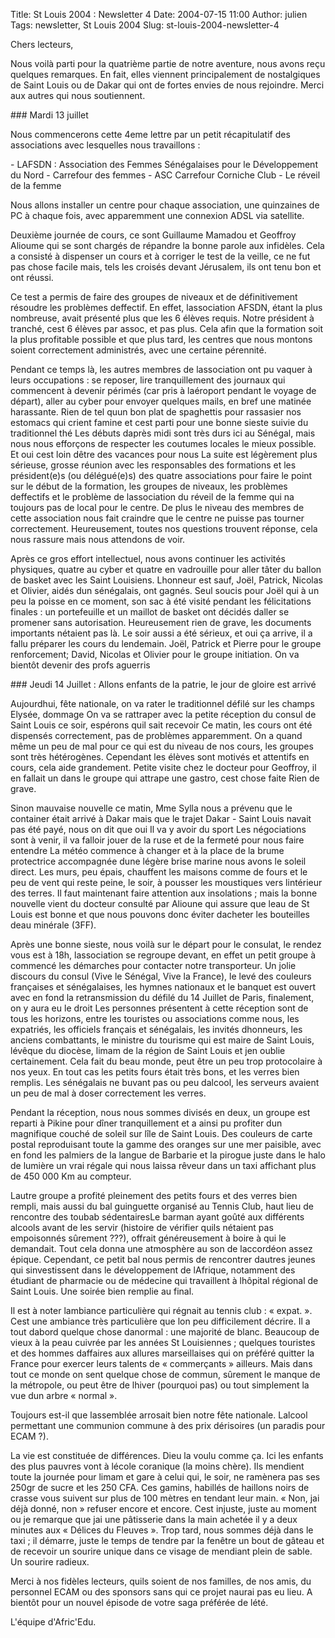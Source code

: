 Title: St Louis 2004 : Newsletter 4
Date: 2004-07-15 11:00
Author: julien
Tags: newsletter, St Louis 2004
Slug: st-louis-2004-newsletter-4

Chers lecteurs,

</p>
Nous voilà parti pour la quatrième partie de notre aventure, nous avons
reçu quelques remarques. En fait, elles viennent principalement de
nostalgiques de Saint Louis ou de Dakar qui ont de fortes envies de nous
rejoindre. Merci aux autres qui nous soutiennent.

</p>
### Mardi 13 juillet

</p>
Nous commencerons cette 4eme lettre par un petit récapitulatif des
associations avec lesquelles nous travaillons :

</p>
-   LAFSDN : Association des Femmes Sénégalaises pour le Développement
    du Nord
-   Carrefour des femmes
-   ASC Carrefour Corniche Club
-   Le réveil de la femme

</p>
Nous allons installer un centre pour chaque association, une quinzaines
de PC à chaque fois, avec apparemment une connexion ADSL via satellite.

</p>
Deuxième journée de cours, ce sont Guillaume Mamadou et Geoffroy Alioume
qui se sont chargés de répandre la bonne parole aux infidèles. Cela a
consisté à dispenser un cours et à corriger le test de la veille, ce ne
fut pas chose facile mais, tels les croisés devant Jérusalem, ils ont
tenu bon et ont réussi.

</p>
Ce test a permis de faire des groupes de niveaux et de définitivement
résoudre les problèmes deffectif. En effet, lassociation AFSDN, étant la
plus nombreuse, avait présenté plus que les 6 élèves requis. Notre
président à tranché, cest 6 élèves par assoc, et pas plus. Cela afin que
la formation soit la plus profitable possible et que plus tard, les
centres que nous montons soient correctement administrés, avec une
certaine pérennité.

</p>
Pendant ce temps là, les autres membres de lassociation ont pu vaquer à
leurs occupations : se reposer, lire tranquillement des journaux qui
commencent à devenir périmés (car pris à laéroport pendant le voyage de
départ), aller au cyber pour envoyer quelques mails, en bref une matinée
harassante. Rien de tel quun bon plat de spaghettis pour rassasier nos
estomacs qui crient famine et cest parti pour une bonne sieste suivie du
traditionnel thé Les débuts daprès midi sont très durs ici au Sénégal,
mais nous nous efforçons de respecter les coutumes locales le mieux
possible. Et oui cest loin dêtre des vacances pour nous La suite est
légèrement plus sérieuse, grosse réunion avec les responsables des
formations et les président(e)s (ou délégué(e)s) des quatre associations
pour faire le point sur le début de la formation, les groupes de
niveaux, les problèmes deffectifs et le problème de lassociation du
réveil de la femme qui na toujours pas de local pour le centre. De plus
le niveau des membres de cette association nous fait craindre que le
centre ne puisse pas tourner correctement. Heureusement, toutes nos
questions trouvent réponse, cela nous rassure mais nous attendons de
voir.

</p>
Après ce gros effort intellectuel, nous avons continuer les activités
physiques, quatre au cyber et quatre en vadrouille pour aller tâter du
ballon de basket avec les Saint Louisiens. Lhonneur est sauf, Joël,
Patrick, Nicolas et Olivier, aidés dun sénégalais, ont gagnés. Seul
soucis pour Joël qui à un peu la poisse en ce moment, son sac à été
visité pendant les félicitations finales : un portefeuille et un maillot
de basket ont décidés daller se promener sans autorisation. Heureusement
rien de grave, les documents importants nétaient pas là. Le soir aussi a
été sérieux, et oui ça arrive, il a fallu préparer les cours du
lendemain. Joël, Patrick et Pierre pour le groupe renforcement; David,
Nicolas et Olivier pour le groupe initiation. On va bientôt devenir des
profs aguerris

</p>
### Jeudi 14 Juillet : Allons enfants de la patrie, le jour de gloire est arrivé

</p>
Aujourdhui, fête nationale, on va rater le traditionnel défilé sur les
champs Elysée, dommage On va se rattraper avec la petite réception du
consul de Saint Louis ce soir, espérons quil sait recevoir Ce matin, les
cours ont été dispensés correctement, pas de problèmes apparemment. On a
quand même un peu de mal pour ce qui est du niveau de nos cours, les
groupes sont très hétérogènes. Cependant les élèves sont motivés et
attentifs en cours, cela aide grandement. Petite visite chez le docteur
pour Geoffroy, il en fallait un dans le groupe qui attrape une gastro,
cest chose faite Rien de grave.

</p>
Sinon mauvaise nouvelle ce matin, Mme Sylla nous a prévenu que le
container était arrivé à Dakar mais que le trajet Dakar - Saint Louis
navait pas été payé, nous on dit que oui Il va y avoir du sport Les
négociations sont à venir, il va falloir jouer de la ruse et de la
fermeté pour nous faire entendre La météo commence à changer et à la
place de la brume protectrice accompagnée dune légère brise marine nous
avons le soleil direct. Les murs, peu épais, chauffent les maisons comme
de fours et le peu de vent qui reste peine, le soir, à pousser les
moustiques vers lintérieur des terres. Il faut maintenant faire
attention aux insolations ; mais la bonne nouvelle vient du docteur
consulté par Alioune qui assure que leau de St Louis est bonne et que
nous pouvons donc éviter dacheter les bouteilles deau minérale (3FF).

</p>
Après une bonne sieste, nous voilà sur le départ pour le consulat, le
rendez vous est à 18h, lassociation se regroupe devant, en effet un
petit groupe à commencé les démarches pour contacter notre transporteur.
Un jolie discours du consul (Vive le Sénégal, Vive la France), le levé
des couleurs françaises et sénégalaises, les hymnes nationaux et le
banquet est ouvert avec en fond la retransmission du défilé du 14
Juillet de Paris, finalement, on y aura eu le droit Les personnes
présentent à cette réception sont de tous les horizons, entre les
touristes ou associations comme nous, les expatriés, les officiels
français et sénégalais, les invités dhonneurs, les anciens combattants,
le ministre du tourisme qui est maire de Saint Louis, lévêque du
diocèse, limam de la région de Saint Louis et jen oublie certainement.
Cela fait du beau monde, peut être un peu trop protocolaire à nos yeux.
En tout cas les petits fours était très bons, et les verres bien
remplis. Les sénégalais ne buvant pas ou peu dalcool, les serveurs
avaient un peu de mal à doser correctement les verres.

</p>
Pendant la réception, nous nous sommes divisés en deux, un groupe est
reparti à Pikine pour dîner tranquillement et a ainsi pu profiter dun
magnifique couché de soleil sur lîle de Saint Louis. Des couleurs de
carte postal reproduisant toute la gamme des oranges sur une mer
paisible, avec en fond les palmiers de la langue de Barbarie et la
pirogue juste dans le halo de lumière un vrai régale qui nous laissa
rêveur dans un taxi affichant plus de 450 000 Km au compteur.

</p>
Lautre groupe a profité pleinement des petits fours et des verres bien
rempli, mais aussi du bal guinguette organisé au Tennis Club, haut lieu
de rencontre des toubab sédentairesLe barman ayant goûté aux différents
alcools avant de les servir (histoire de vérifier quils nétaient pas
empoisonnés sûrement ???), offrait généreusement à boire à qui le
demandait. Tout cela donna une atmosphère au son de laccordéon assez
épique. Cependant, ce petit bal nous permis de rencontrer dautres jeunes
qui sinvestissent dans le développement de lAfrique, notamment des
étudiant de pharmacie ou de médecine qui travaillent à lhôpital régional
de Saint Louis. Une soirée bien remplie au final.

</p>
Il est à noter lambiance particulière qui régnait au tennis club : «
expat. ». Cest une ambiance très particulière que lon peu difficilement
décrire. Il a tout dabord quelque chose danormal : une majorité de
blanc. Beaucoup de vieux à la peau cuivrée par les années St Louisiennes
; quelques touristes et des hommes daffaires aux allures marseillaises
qui on préféré quitter la France pour exercer leurs talents de «
commerçants » ailleurs. Mais dans tout ce monde on sent quelque chose de
commun, sûrement le manque de la métropole, ou peut être de lhiver
(pourquoi pas) ou tout simplement la vue dun arbre « normal ».

</p>
Toujours est-il que lassemblée arrosait bien notre fête nationale.
Lalcool permettant une communion commune à des prix dérisoires (un
paradis pour ECAM ?).

</p>
La vie est constituée de différences. Dieu la voulu comme ça. Ici les
enfants des plus pauvres vont à lécole coranique (la moins chère). Ils
mendient toute la journée pour limam et gare à celui qui, le soir, ne
ramènera pas ses 250gr de sucre et les 250 CFA. Ces gamins, habillés de
haillons noirs de crasse vous suivent sur plus de 100 mètres en tendant
leur main. « Non, jai déjà donné, non » refuser encore et encore. Cest
injuste, juste au moment ou je remarque que jai une pâtisserie dans la
main achetée il y a deux minutes aux « Délices du Fleuves ». Trop tard,
nous sommes déjà dans le taxi ; il démarre, juste le temps de tendre par
la fenêtre un bout de gâteau et de recevoir un sourire unique dans ce
visage de mendiant plein de sable. Un sourire radieux.

</p>
Merci à nos fidèles lecteurs, quils soient de nos familles, de nos amis,
du personnel ECAM ou des sponsors sans qui ce projet naurai pas eu lieu.
A bientôt pour un nouvel épisode de votre saga préférée de lété.

</p>
L'équipe d'Afric'Edu.

</p>

